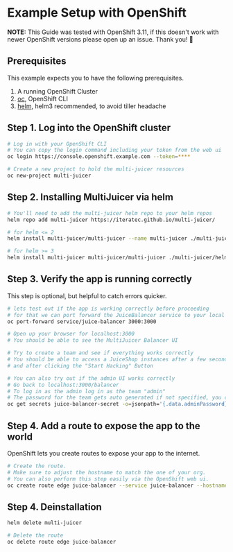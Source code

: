 # Example Setup with OpenShift

**NOTE:** This Guide was tested with OpenShift 3.11, if this doesn't work with newer OpenShift versions please open up an issue. Thank you! 👏

## Prerequisites

This example expects you to have the following prerequisites.

1. A running OpenShift Cluster
2. [oc](https://github.com/openshift/origin/releases), OpenShift CLI
3. [helm](https://helm.sh), helm3 recommended, to avoid tiller headache

## Step 1. Log into the OpenShift cluster

```bash
# Log in with your OpenShift CLI
# You can copy the login command including your token from the web ui
oc login https://console.openshift.example.com --token=****

# Create a new project to hold the multi-juicer resources
oc new-project multi-juicer
```

## Step 2. Installing MultiJuicer via helm

```bash
# You'll need to add the multi-juicer helm repo to your helm repos
helm repo add multi-juicer https://iteratec.github.io/multi-juicer/

# for helm <= 2
helm install multi-juicer/multi-juicer --name multi-juicer ./multi-juicer/helm/multi-juicer/

# for helm >= 3
helm install multi-juicer multi-juicer/multi-juicer ./multi-juicer/helm/multi-juicer/
```

## Step 3. Verify the app is running correctly

This step is optional, but helpful to catch errors quicker.

```bash
# lets test out if the app is working correctly before proceeding
# for that we can port forward the JuiceBalancer service to your local machine
oc port-forward service/juice-balancer 3000:3000

# Open up your browser for localhost:3000
# You should be able to see the MultiJuicer Balancer UI

# Try to create a team and see if everything works correctly
# You should be able to access a JuiceShop instances after a few seconds after creating a team,
# and after clicking the "Start Hacking" Button

# You can also try out if the admin UI works correctly
# Go back to localhost:3000/balancer
# To log in as the admin log in as the team "admin"
# The password for the team gets auto generated if not specified, you can extract it from the kubernetes secret:
oc get secrets juice-balancer-secret -o=jsonpath='{.data.adminPassword}' | base64 --decode
```

## Step 4. Add a route to expose the app to the world

OpenShift lets you create routes to expose your app to the internet.

```bash
# Create the route.
# Make sure to adjust the hostname to match the one of your org.
# You can also perform this step easily via the OpenShift web ui.
oc create route edge juice-balancer --service juice-balancer --hostname multi-juicer.cloudapps.example.com
```

## Step 4. Deinstallation

```bash
helm delete multi-juicer

# Delete the route
oc delete route edge juice-balancer
```
